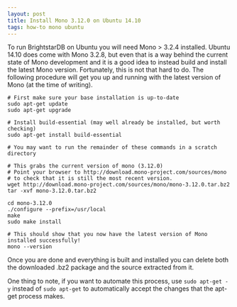 ```yaml
---
layout: post
title: Install Mono 3.12.0 on Ubuntu 14.10
tags: how-to mono ubuntu
---
```


To run BrightstarDB on Ubuntu you will need Mono > 3.2.4 installed. 
Ubuntu 14.10 does come with Mono 3.2.8, but even that is a way behind
the current state of Mono development and it is a good idea to instead
build and install the latest Mono version. Fortunately, this is not
that hard to do. The following procedure will get you up and running with 
the latest version of Mono (at the time of writing).

    # First make sure your base installation is up-to-date
    sudo apt-get update
    sudo apt-get upgrade
    
    # Install build-essential (may well already be installed, but worth checking)
    sudo apt-get install build-essential
    
    # You may want to run the remainder of these commands in a scratch directory
    
    # This grabs the current version of mono (3.12.0)  
    # Point your browser to http://download.mono-project.com/sources/mono
    # to check that it is still the most recent version.
    wget http://download.mono-project.com/sources/mono/mono-3.12.0.tar.bz2
    tar -xvf mono-3.12.0.tar.bz2
    
    cd mono-3.12.0
    ./configure --prefix=/usr/local
    make
    sudo make install
    
    # This should show that you now have the latest version of Mono installed successfully!
    mono --version
    
    

Once you are done and everything is built and installed you can delete both the downloaded .bz2 package and the source extracted from it.

One thing to note, if you want to automate this process, use `sudo apt-get -y` instead of 
`sudo apt-get` to automatically accept the changes that the apt-get process makes.